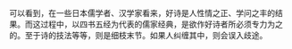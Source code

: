 可以看到，在一些日本儒学者、汉学家看来，好诗是人性情之正、学问之丰的结果。而这过程中，以四书五经为代表的儒家经典，是欲作好诗者所必须专力为之的。至于诗的技法等等，则是细枝末节。如果人纠缠其中，则会误入歧途。